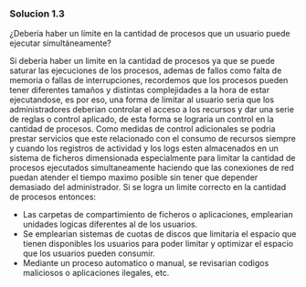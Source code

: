 ### Solucion 1.3

¿Deberı́a haber un lı́mite en la cantidad de procesos que un usuario puede ejecutar simultáneamente?

Si deberia haber un limite en la cantidad de procesos ya que se puede saturar las ejecuciones de los procesos, ademas de fallos como falta de memoria o fallas de interrupciones, recordemos que los procesos pueden tener diferentes tamaños y distintas complejidades a la hora de estar ejecutandose, es por eso, una forma de limitar al usuario seria que los administradores deberian controlar el acceso a los recursos y dar una serie de reglas o control aplicado, de esta forma se lograria un control en la cantidad de procesos. Como medidas de control adicionales se podria prestar servicios que este relacionado con el consumo de recursos siempre y cuando los registros de actividad y los logs esten almacenados en un sistema de ficheros dimensionada especialmente para limitar la cantidad de procesos ejecutados simultaneamente haciendo que las conexiones de red puedan atender el tiempo maximo posible sin tener que depender demasiado del administrador. Si se logra un limite correcto en la cantidad de procesos entonces:

* Las carpetas de compartimiento de ficheros o aplicaciones, emplearian unidades logicas diferentes al de los usuarios.
* Se emplearian sistemas de cuotas de discos que limitaria el espacio que tienen disponibles los usuarios para poder limitar y optimizar el espacio que los usuarios pueden consumir.
* Mediante un proceso automatico o manual, se revisarian codigos maliciosos o aplicaciones ilegales, etc.
